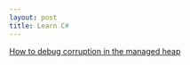 ```yaml
---
layout: post
title: Learn C#
---
```


[How to debug corruption in the managed heap](https://stackoverflow.com/questions/7064966/how-to-debug-corruption-in-the-managed-heap)
